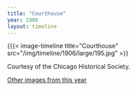 ```yaml
---
title: "Courthouse"
year: 1906
layout: timeline
---
```


{{{< image-timeline title="Courthouse" src="/img/timeline/1906/large/195.jpg" >}}


Courtesy of the Chicago Historical Society.  

[Other images from this year](/historical/timeline/1906)